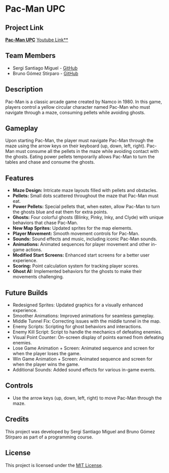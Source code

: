 # Pac-Man UPC

## Project Link

[**Pac-Man UPC**](https://github.com/MrSant8/Pac-Man_UPC)
[ Youtube Link**](https://youtu.be/EvdAKz048jY)

## Team Members

- Sergi Santiago Miguel - [GitHub](https://github.com/MrSant8)
- Bruno Gómez Stirparo - [GitHub](https://github.com/bruno0135)

## Description

Pac-Man is a classic arcade game created by Namco in 1980. In this game, players control a yellow circular character named Pac-Man who must navigate through a maze, consuming pellets while avoiding ghosts.

## Gameplay

Upon starting Pac-Man, the player must navigate Pac-Man through the maze using the arrow keys on their keyboard (up, down, left, right). Pac-Man must consume all the pellets in the maze while avoiding contact with the ghosts. Eating power pellets temporarily allows Pac-Man to turn the tables and chase and consume the ghosts.

## Features

- **Maze Design:** Intricate maze layouts filled with pellets and obstacles.
- **Pellets:** Small dots scattered throughout the maze that Pac-Man must eat.
- **Power Pellets:** Special pellets that, when eaten, allow Pac-Man to turn the ghosts blue and eat them for extra points.
- **Ghosts:** Four colorful ghosts (Blinky, Pinky, Inky, and Clyde) with unique behaviors that chase Pac-Man.
- **New Map Sprites:** Updated sprites for the map elements.
- **Player Movement:** Smooth movement controls for Pac-Man.
- **Sounds:** Sound effects and music, including iconic Pac-Man sounds.
- **Animations:** Animated sequences for player movement and other in-game actions.
- **Modified Start Screens:** Enhanced start screens for a better user experience.
- **Scoring:** Point calculation system for tracking player scores.
- **Ghost AI:** Implemented behaviors for the ghosts to make their movements challenging.

## Future Builds 
  - Redesigned Sprites: Updated graphics for a visually enhanced experience.
  - Smoother Animations: Improved animations for seamless gameplay.
  - Middle Tunnel Fix: Correcting issues with the middle tunnel in the map.
  - Enemy Scripts: Scripting for ghost behaviors and interactions.
  - Enemy Kill Script: Script to handle the mechanics of defeating enemies.
  - Visual Point Counter: On-screen display of points earned from defeating enemies.
  - Lose Game Animation + Screen: Animated sequence and screen for when the player loses the game.
  - Win Game Animation + Screen: Animated sequence and screen for when the player wins the game.
  - Additional Sounds: Added sound effects for various in-game events.

## Controls

- Use the arrow keys (up, down, left, right) to move Pac-Man through the maze.

## Credits

This project was developed by Sergi Santiago Miguel and Bruno Gómez Stirparo as part of a programming course.

## License

This project is licensed under the [MIT License](LICENSE).
